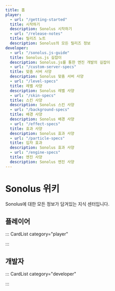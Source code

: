 ```yaml
---
title: 홈
player:
  - url: "/getting-started"
  title: 시작하기
  description: Sonolus 시작하기
  - url: "/release-notes"
  title: 릴리즈 노트
  description: Sonolus의 모든 릴리즈 정보
developer:
  - url: "/sonolus.js-guide"
  title: Sonolus.js 길잡이
  description: Sonolus.js를 통한 엔진 개발의 길잡이
  - url: "/custom-server-specs"
  title: 맞춤 서버 사양
  description: Sonolus 맞춤 서버 사양
  - url: "/level-specs"
  title: 레벨 사양
  description: Sonolus 레벨 사양
  - url: "/skin-specs"
  title: 스킨 사양
  description: Sonolus 스킨 사양
  - url: "/background-specs"
  title: 배경 사양
  description: Sonolus 배경 사양
  - url: "/effect-specs"
  title: 효과 사양
  description: Sonolus 효과 사양
  - url: "/particle-specs"
  title: 입자 효과
  description: Sonolus 효과 사양
  - url: "/engine-specs"
  title: 엔진 사양
  description: Sonolus 엔진 사양
---
```


# Sonolus 위키

Sonolus에 대한 모든 정보가 담겨있는 지식 센터입니다.

## 플레이어

::: CardList category="player"

:::

## 개발자

::: CardList category="developer"

:::
